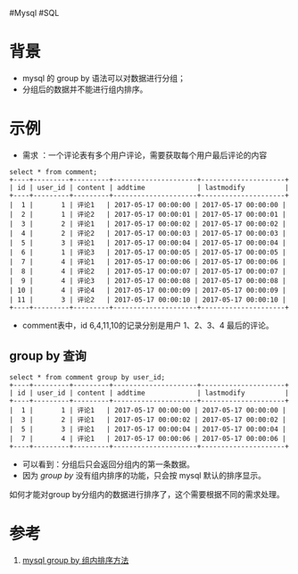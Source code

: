 #Mysql #SQL 

# 背景
- mysql 的 group by 语法可以对数据进行分组；
- 分组后的数据并不能进行组内排序。


# 示例
- 需求 ：一个评论表有多个用户评论，需要获取每个用户最后评论的内容

```mysql
select * from comment;
+----+---------+---------+---------------------+---------------------+
| id | user_id | content | addtime             | lastmodify          |
+----+---------+---------+---------------------+---------------------+
|  1 |       1 | 评论1   | 2017-05-17 00:00:00 | 2017-05-17 00:00:00 |
|  2 |       1 | 评论2   | 2017-05-17 00:00:01 | 2017-05-17 00:00:01 |
|  3 |       2 | 评论1   | 2017-05-17 00:00:02 | 2017-05-17 00:00:02 |
|  4 |       2 | 评论2   | 2017-05-17 00:00:03 | 2017-05-17 00:00:03 |
|  5 |       3 | 评论1   | 2017-05-17 00:00:04 | 2017-05-17 00:00:04 |
|  6 |       1 | 评论3   | 2017-05-17 00:00:05 | 2017-05-17 00:00:05 |
|  7 |       4 | 评论1   | 2017-05-17 00:00:06 | 2017-05-17 00:00:06 |
|  8 |       4 | 评论2   | 2017-05-17 00:00:07 | 2017-05-17 00:00:07 |
|  9 |       4 | 评论3   | 2017-05-17 00:00:08 | 2017-05-17 00:00:08 |
| 10 |       4 | 评论4   | 2017-05-17 00:00:09 | 2017-05-17 00:00:09 |
| 11 |       3 | 评论2   | 2017-05-17 00:00:10 | 2017-05-17 00:00:10 |
+----+---------+---------+---------------------+---------------------+
```

- comment表中，id 6,4,11,10的记录分别是用户 1、2、3、4 最后的评论。

## group by 查询
```mysql
select * from comment group by user_id;
+----+---------+---------+---------------------+---------------------+
| id | user_id | content | addtime             | lastmodify          |
+----+---------+---------+---------------------+---------------------+
|  1 |       1 | 评论1   | 2017-05-17 00:00:00 | 2017-05-17 00:00:00 |
|  3 |       2 | 评论1   | 2017-05-17 00:00:02 | 2017-05-17 00:00:02 |
|  5 |       3 | 评论1   | 2017-05-17 00:00:04 | 2017-05-17 00:00:04 |
|  7 |       4 | 评论1   | 2017-05-17 00:00:06 | 2017-05-17 00:00:06 |
+----+---------+---------+---------------------+---------------------+
```

- 可以看到：分组后只会返回分组内的第一条数据。
- 因为 *group by* 没有组内排序的功能，只会按 mysql 默认的排序显示。


如何才能对group by分组内的数据进行排序了，这个需要根据不同的需求处理。

# 参考
1. [mysql group by 组内排序方法](https://blog.csdn.net/fdipzone/article/details/72453553)